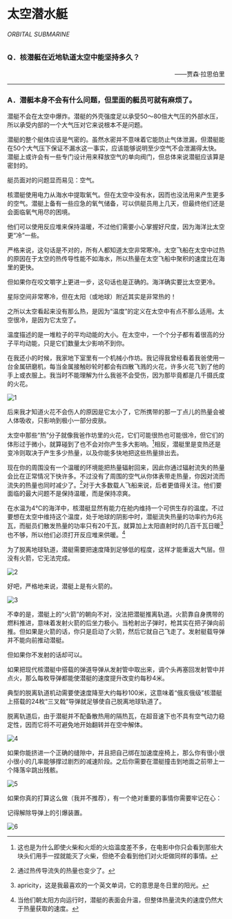 # 太空潜水艇
###### ORBITAL SUBMARINE
### Q．核潜艇在近地轨道太空中能坚持多久？
<p align="right">——贾森·拉思伯里</p>

***
### A．潜艇本身不会有什么问题，但里面的艇员可就有麻烦了。
潜艇不会在太空中爆炸。潜艇的外壳强度足以承受50～80倍大气压的外部水压，所以承受内部的一个大气压对它来说根本不是问题。

潜艇的整个艇体应该是气密的。虽然水密并不意味着它能防止气体泄漏，但潜艇能在50个大气压下保证不漏水这一事实，应该能够说明至少空气不会泄漏得太快。潜艇上或许会有一些专门设计用来释放空气的单向阀门，但总体来说潜艇应该算是密封的。

艇员面对的问题显而易见：空气。

核潜艇使用电力从海水中提取氧气。但在太空中没有水，因而也没法用来产生更多的空气。潜艇上备有一些应急的氧气储备，可以供艇员用上几天，但最终他们还是会面临氧气用尽的困境。

他们可以使用反应堆来保持温暖，不过他们需要小心掌握好尺度，因为海洋比太空更“冷”一些。

严格来说，这句话是不对的，所有人都知道太空非常寒冷。太空飞船在太空中过热的原因在于太空的热传导性能不如海水，所以热量在太空飞船中聚积的速度比在海里的更快。

但如果你在咬文嚼字上更进一步，这句话也是正确的。海洋确实要比太空更冷。

星际空间非常寒冷，但在太阳（或地球）附近其实是非常热的！

之所以太空看起来没有那么热，是因为“温度”的定义在太空中有点不那么适用。太空很冷，是因为它太空了。

温度描述的是一堆粒子的平均动能的大小。在太空中，一个个分子都有着很高的分子平均动能，只是它们数量太少影响不到你。

在我还小的时候，我家地下室里有一个机械小作坊。我记得我曾经看着我爸使用一台金属研磨机，每当金属接触砂轮时都会有四散飞溅的火花，许多火花飞到了他的手上或衣服上。我当时不能理解为什么我爸不会受伤，因为那毕竟都是几千摄氏度的火花。

![1](./imgs/OS-1.png)

后来我才知道火花不会伤人的原因是它太小了，它所携带的那一丁点儿的热量会被人体吸收，只影响到极小一部分皮肤。

太空中那些“热”分子就像我爸作坊里的火花，它们可能很热也可能很冷，但它们的体形过于微小，就算碰到了也不会对你产生多大影响。[^1]相反，潜艇里是变热还是变冷则取决于产生多少热量，以及你能多快地把这些热量排出去。

现在你的周围没有一个温暖的环境能把热量辐射回来，因此你通过辐射流失的热量会比在正常情况下快许多。不过没有了周围的空气从你体表带走热量，你因对流而流失的热量也同时减少了。[^2]对于大多数载人飞船来说，后者更值得关注。他们要面临的最大问题不是保持温暖，而是保持凉爽。

在水温为4℃的海洋中，核潜艇显然有能力在舱内维持一个可供生存的温度。不过要想在太空中维持这个温度，处于地球的阴影中时，潜艇流失热量的功率约为6兆瓦，而艇员们散发热量的功率只有20千瓦，就算加上太阳直射时的几百千瓦日暖[^3]也不够，所以他们必须打开反应堆来供暖。[^4]

为了脱离地球轨道，潜艇需要把速度降到足够低的程度，这样才能重返大气层。但没有火箭，它无法完成。

![2](./imgs/OS-2.png)

好吧，严格地来说，潜艇上是有火箭的。

![3](./imgs/OS-3.png)

不幸的是，潜艇上的“火箭”的朝向不对，没法把潜艇推离轨道。火箭靠自身携带的燃料推进，意味着发射火箭的后坐力极小。当枪射出子弹时，枪其实在把子弹向前推。但如果是火箭的话，你只是启动了火箭，然后它就自己飞走了。发射艇载导弹并不能向前推动潜艇。

但如果你不发射的话却可以。

如果把现代核潜艇中搭载的弹道导弹从发射管中取出来，调个头再塞回发射管中并点火，那么每枚导弹都能使潜艇的速度提升改变约每秒4米。

典型的脱离轨道机动需要使速度降至大约每秒100米，这意味着“俄亥俄级”核潜艇上搭载的24枚“三叉戟”导弹就足够使自己脱离地球轨道了。

脱离轨道后，由于潜艇并不配备散热用的隔热瓦，在超音速下也不具有空气动力稳定性，因而它将不可避免地开始翻转并在空中解体。

![4](./imgs/OS-4.png)

如果你能挤进一个正确的缝隙中，并且把自己绑在加速度座椅上，那么你有很小很小很小的几率能够撑过剧烈的减速阶段。之后你需要在潜艇撞击到地面之前带上一个降落伞跳出残骸。

![5](./imgs/OS-5.png)

如果你真的打算这么做（我并不推荐），有一个绝对重要的事情你需要牢记在心：

记得解除导弹上的引爆装置。

![6](./imgs/OS-6.png)

[^1]:这也是为什么即使火柴和火炬的火焰温度差不多，在电影中你只会看到那些大块头们用手一捏就能灭了火柴，但绝不会看到他们对火炬做同样的事情。
[^2]:通过热传导流失的热量也变少了。
[^3]:apricity，这是我最喜欢的一个英文单词，它的意思是冬日里的阳光。
[^4]:当他们朝太阳方向运行时，潜艇的表面会升温，但整体热量流失的速度仍然大于热量获取的速度。